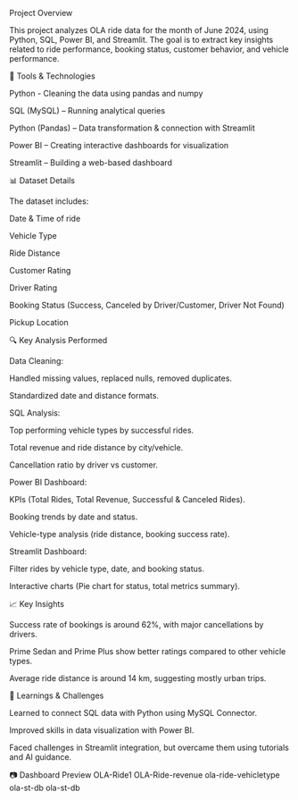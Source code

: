 Project Overview

This project analyzes OLA ride data for the month of June 2024, using Python, SQL, Power BI, and Streamlit.
The goal is to extract key insights related to ride performance, booking status, customer behavior, and vehicle performance.

🧰 Tools & Technologies

Python - Cleaning the data using pandas and numpy 

SQL (MySQL) – Running analytical queries

Python (Pandas) – Data transformation & connection with Streamlit

Power BI – Creating interactive dashboards for visualization

Streamlit – Building a web-based dashboard

📊 Dataset Details

The dataset includes:

Date & Time of ride

Vehicle Type

Ride Distance

Customer Rating

Driver Rating

Booking Status (Success, Canceled by Driver/Customer, Driver Not Found)

Pickup Location

🔍 Key Analysis Performed

Data Cleaning:

Handled missing values, replaced nulls, removed duplicates.

Standardized date and distance formats.

SQL Analysis:

Top performing vehicle types by successful rides.

Total revenue and ride distance by city/vehicle.

Cancellation ratio by driver vs customer.

Power BI Dashboard:

KPIs (Total Rides, Total Revenue, Successful & Canceled Rides).

Booking trends by date and status.

Vehicle-type analysis (ride distance, booking success rate).

Streamlit Dashboard:

Filter rides by vehicle type, date, and booking status.

Interactive charts (Pie chart for status, total metrics summary).

📈 Key Insights

Success rate of bookings is around 62%, with major cancellations by drivers.

Prime Sedan and Prime Plus show better ratings compared to other vehicle types.

Average ride distance is around 14 km, suggesting mostly urban trips.

🧠 Learnings & Challenges

Learned to connect SQL data with Python using MySQL Connector.

Improved skills in data visualization with Power BI.

Faced challenges in Streamlit integration, but overcame them using tutorials and AI guidance.


📷 Dashboard Preview
OLA-Ride1
OLA-Ride-revenue
ola-ride-vehicletype
ola-st-db
ola-st-db
